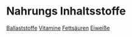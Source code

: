 # Nahrungs Inhaltsstoffe
[Ballaststoffe](Ballaststoffe/Ballaststoffe.md)
[Vitamine](Vitamine/Vitamine.md)
[Fettsäuren](Fettsäuren/Fettsäuren.md)
[Eiweiße](Eiweiße/Eiweiße.md)
